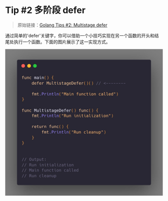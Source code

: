 # Tip #2 多阶段 defer

>  原始链接：[Golang Tips #2: Multistage defer](https://twitter.com/func25/status/1726279577327342009)
>


通过简单的'defer'关键字，你可以借助一个小技巧实现在另一个函数的开头和结尾处执行一个函数。下面的图片展示了这一实现方式。

![](./images/002.jpeg)